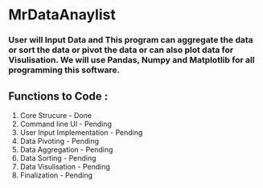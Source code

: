 # MrDataAnaylist


### User will Input Data and This program can aggregate the data or sort the data or pivot the data or can also plot data for Visulisation. We will use Pandas, Numpy and Matplotlib for all programming this software.


## Functions to Code : 
1. Core Strucure - Done
2. Command line UI - Pending
3. User Input Implementation - Pending
4. Data Pivoting - Pending
5. Data Aggregation - Pending
6. Data Sorting - Pending
7. Data Visulisation - Pending
8. Finalization - Pending